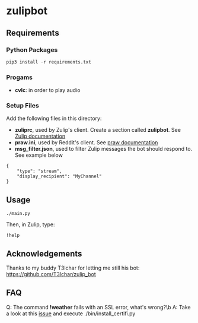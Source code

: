 # zulipbot

## Requirements

### Python Packages
```python
pip3 install -r requirements.txt
```
### Progams
  - **cvlc**: in order to play audio

### Setup Files
Add the following files in this directory:
  - **zuliprc**, used by Zulip's client. Create a section called **zulipbot**. See [Zulip documentation](https://zulip.com/api/running-bots)
  - **praw.ini**, used by Reddit's client. See [praw documentation](https://praw.readthedocs.io/en/latest/getting_started/configuration/prawini.html)
  - **msg_filter.json**, used to filter Zulip messages the bot should respond to. See example below

```
{
    "type": "stream",
    "display_recipient": "MyChannel"
}
```

## Usage
```shell
./main.py
```
Then, in Zulip, type:
```
!help
```

## Acknowledgements
Thanks to my buddy T3lchar for letting me still his bot: https://github.com/T3lchar/zulip_bot

## FAQ
Q: The command **!weather** fails with an SSL error, what's wrong?\b
A: Take a look at this [issue](https://stackoverflow.com/questions/44649449/brew-installation-of-python-3-6-1-ssl-certificate-verify-failed-certificate/44649450#44649450) and execute ./bin/install_certifi.py
